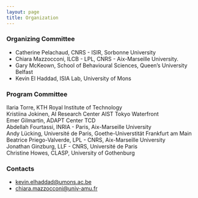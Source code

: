 ```yaml
---
layout: page
title: Organization
---
```


### Organizing Committee
* Catherine Pelachaud, CNRS - ISIR, Sorbonne University
* Chiara Mazzocconi, ILCB - LPL, CNRS - Aix-Marseille University.
* Gary McKeown, School of Behavioural Sciences, Queen’s University Belfast
* Kevin El Haddad, ISIA Lab, University of Mons

### Program Committee
Ilaria Torre, KTH Royal Institute of Technology<br>
Kristiina Jokinen, AI Research Center AIST Tokyo Waterfront<br>
Emer Gilmartin, ADAPT Center TCD<br>
Abdellah Fourtassi, INRIA - Paris, Aix-Marseille University <br>
Andy Lücking, Université de Paris, Goethe-Universtität Frankfurt am Main<br>
Beatrice Priego-Valverde, LPL - CNRS, Aix-Marseille University<br>
Jonathan Ginzburg, LLF - CNRS, Université de Paris<br>
Christine Howes, CLASP, University of Gothenburg<br>


### Contacts
 * <kevin.elhaddad@umons.ac.be>
 * <chiara.mazzocconi@univ-amu.fr>
